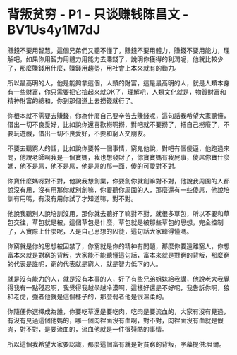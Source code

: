 # 背叛贫穷 - P1 - 只谈赚钱陈昌文 - BV1Us4y1M7dJ

賺錢不要用智慧，這個兄弟們又聽不懂了，賺錢不要用體力，賺錢不要用能力，理解吧，如果你用智力用體力用能力去賺錢了，說明你獲得的利潤呢，他就比較少了，那麼賺錢用什麼，賺錢用趨勢，用社會上本來就有的動力。

所以最高明的人，他是能夠拿這個，人類的財富，這是最高明的人，就是人類本身有一些財富，你只需要把它撿起來就OK了，理解吧，人類文化就是，物質財富和精神財富的總和，你到那個道上去撈錢就行了。

你根本就不需要去賺錢，你為什麼自己要辛苦去賺錢呢，這句話我希望大家聽懂，借出一切不良愛好，比如說你還喜歡撈啊撈，對吧就不要撈了，把自己撈廢了，不要玩遊戲，借出一切不良愛好，不要和窮人交朋友。

不要去聽窮人的話，比如說你要幹一個事情，窮鬼他說，對吧有個傻逼，他跑過來問，他說老師啊我是一個寶媽，我也想發財了，你寶寶媽有我屁事，傻屌你寶什麼媽，他不是屌，他不是屌，他是屌的那一面，傻的可愛對不對。

你寶什麼媽呀對不對，他說我想創業，你要創你就創嘛對不對，他說我周圍的人都說沒有用，沒有用那你就別創嘛，你要聽你周圍的人，那麼還有一些傻屌，他說培訓有用嗎，有沒有用你試了才知道嘛，對不對。

他說我聽別人說培訓沒用，那你就去聽好了嘛對不對，就很多草包，所以不要和草包交往，草包就是被，這個草包是什麼，草包就是被那些草包的思想，完全控制了，人實際上什麼呢，人是自己思想的囚徒，這句話大家聽得懂嗎。

你窮就是你的思想被囚禁了，你窮就是你的精神有問題，那麼你要遠離窮人，你想富本來就是對窮的背叛，大家能不能聽懂這句話，富本來就是對窮的背叛，那麼窮的代表是誰呢，窮的代表就是窮人，就是智力低下的人。

就是沒有能力的人，就是沒有本事的人，好了有些兄弟姐妹給我講，他說老大我覺得我有一點殘忍啊，我覺得我越學越冷漠啊，這樣好還是不好呢，我告訴你啊，狼和老虎，強者他就是這個樣子的，那麼弱者他是很溫柔的。

你隨便你選擇成為誰，你要吃草還是要吃肉，吃肉是要流血的，大家有沒有見過，有沒有見過這個他媽的，哪一個肉裡面沒有血啊，對不對，肉裡面沒有血就是假肉，對不對，是要流血的，流血他就是一件很殘酷的事情。

所以這個我希望大家要認識，那麼這個富有就是對貧窮的背叛，字幕提供:貝爾。